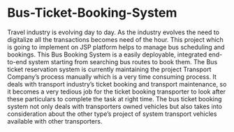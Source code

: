 # Bus-Ticket-Booking-System
Travel industry is evolving day to day. As the industry evolves the need to digitalize all the transactions becomes need of the hour. This project which is going to implement on JSP platform helps to manage bus scheduling and bookings. This Bus Booking System is a easily deployable, integrated end-to-end system starting from searching bus routes to book them. The Bus ticket reservation system is currently maintaining the project Transport Company’s process manually which is a very time consuming process. It deals with transport industry’s ticket booking and transport maintenance, so it becomes a very tedious job for the ticket booking transporter to look after these particulars to complete the task at right time. The bus ticket booking system not only deals with transporters owned vehicles but also takes into consideration about the other type’s project of system transport vehicles available with other transporters.
